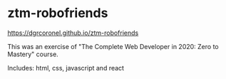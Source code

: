 # ztm-robofriends

https://dgrcoronel.github.io/ztm-robofriends

This was an exercise of "The Complete Web Developer in 2020: Zero to Mastery" course.

Includes: html, css, javascript and react
